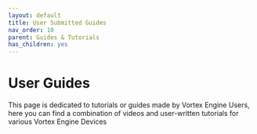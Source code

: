 ```yaml
---
layout: default
title: User Submitted Guides
nav_order: 10
parent: Guides & Tutorials
has_children: yes
---
```


# User Guides

This page is dedicated to tutorials or guides made by Vortex Engine Users, here you can find a combination of videos and user-written tutorials for various Vortex Engine Devices

